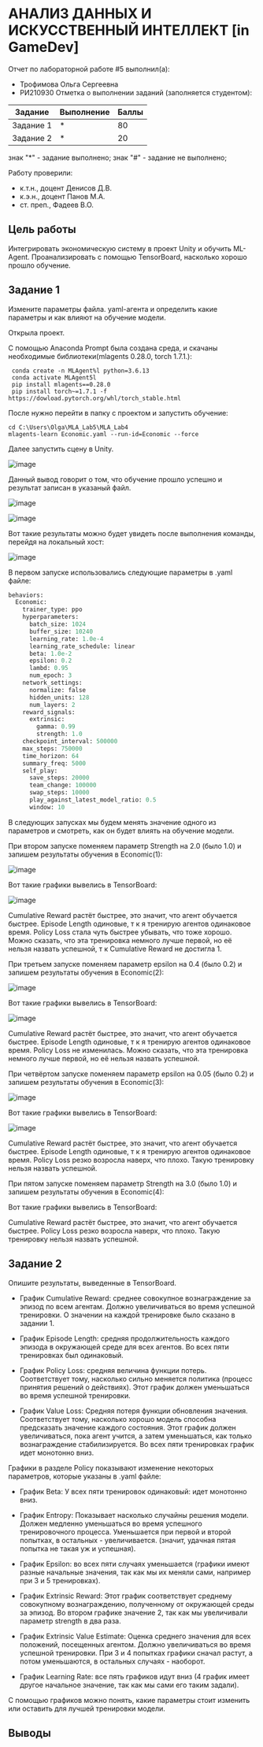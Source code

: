 # АНАЛИЗ ДАННЫХ И ИСКУССТВЕННЫЙ ИНТЕЛЛЕКТ [in GameDev]
Отчет по лабораторной работе #5 выполнил(а):
- Трофимова Ольга Сергеевна
- РИ210930
Отметка о выполнении заданий (заполняется студентом):

| Задание | Выполнение | Баллы |
| ------ | ------ | ------ |
| Задание 1 | * | 80 |
| Задание 2 | * | 20 |

знак "*" - задание выполнено; знак "#" - задание не выполнено;

Работу проверили:
- к.т.н., доцент Денисов Д.В.
- к.э.н., доцент Панов М.А.
- ст. преп., Фадеев В.О.

## Цель работы
Интегрировать экономическую систему в проект Unity и обучить ML-Agent. Проанализировать с помощью TensorBoard, насколько хорошо прошло обучение.


## Задание 1
Измените параметры файла. yaml-агента и определить какие параметры и как влияют на обучение модели.

Открыла проект.

С помощью Anaconda Prompt была создана среда, и скачаны необходимые библиотеки(mlagents 0.28.0, torch 1.7.1.):
```
 conda create -n MLAgent%l python=3.6.13
 conda activate MLAgent5l
 pip install mlagents==0.28.0
 pip install torch~=1.7.1 -f https://dowload.pytorch.org/whl/torch_stable.html
```
После нужно перейти в папку с проектом и запустить обучение:
```
cd C:\Users\Olga\MLA_Lab5\MLA_Lab4
mlagents-learn Economic.yaml --run-id=Economic --force
```
Далее запустить сцену в Unity.

![image](https://user-images.githubusercontent.com/103726508/204905889-f61b85d4-386d-4902-88d4-71058198f032.png)

Данный вывод говорит о том, что обучение прошло успешно и результат записан в указаный файл.

![image](https://user-images.githubusercontent.com/103726508/204906161-a125a319-bec0-4c8a-a8e9-e9b993b49064.png)


![image](https://user-images.githubusercontent.com/103726508/204906905-1eaafb22-3955-4cde-93d0-742bbae55372.png)

Вот такие результаты можно будет увидеть после выполнения команды, перейдя на локальный хост:

![image](https://user-images.githubusercontent.com/103726508/204909031-d3ce3339-48d1-4cff-b42e-3bc9725ca928.png)

В первом запуске использовались следующие параметры в .yaml файле:
``` py
behaviors:
  Economic:
    trainer_type: ppo
    hyperparameters:
      batch_size: 1024
      buffer_size: 10240
      learning_rate: 1.0e-4
      learning_rate_schedule: linear
      beta: 1.0e-2
      epsilon: 0.2
      lambd: 0.95
      num_epoch: 3      
    network_settings:
      normalize: false
      hidden_units: 128
      num_layers: 2
    reward_signals:
      extrinsic:
        gamma: 0.99
        strength: 1.0
    checkpoint_interval: 500000
    max_steps: 750000
    time_horizon: 64
    summary_freq: 5000
    self_play:
      save_steps: 20000
      team_change: 100000
      swap_steps: 10000
      play_against_latest_model_ratio: 0.5
      window: 10
```
В следующих запусках мы будем менять значение одного из параметров и смотреть, как он будет влиять на обучение модели.


При втором запуске поменяем параметр Strength на 2.0 (было 1.0) и запишем результаты обучения в Economic(1):

![image](https://user-images.githubusercontent.com/103726508/205293738-a406ec15-75ad-427f-bd34-6cb2fa620168.png)

Вот такие графики вывелись в TensorBoard:

![image](https://user-images.githubusercontent.com/103726508/205294362-b5e5adfb-0fd9-466a-be4b-600b122f8038.png)

Cumulative Reward растёт быстрее, это значит, что агент обучается быстрее. Episode Length одиновые, т к я тренирую агентов одинаковое время. Policy Loss стала чуть быстрее убывать, что тоже хорошо. Можно сказать, что эта тренировка немного лучше первой, но её нельзя назвать успешной, т к Cumulative Reward не достигла 1.

При третьем запуске поменяем параметр epsilon на 0.4 (было 0.2) и запишем результаты обучения в Economic(2):

![image](https://user-images.githubusercontent.com/103726508/205310248-18ec3941-790c-4f32-ad6e-8e81fab02ec4.png)

Вот такие графики вывелись в TensorBoard:

![image](https://user-images.githubusercontent.com/103726508/205310579-c7063458-c0ff-4e64-9a43-6c512e6c204e.png)

Cumulative Reward растёт быстрее, это значит, что агент обучается быстрее. Episode Length одиновые, т к я тренирую агентов одинаковое время. Policy Loss не изменилась. Можно сказать, что эта тренировка немного лучше первой, но её нельзя назвать успешной.

При четвёртом запуске поменяем параметр epsilon на 0.05 (было 0.2) и запишем результаты обучения в Economic(3):

![image](https://user-images.githubusercontent.com/103726508/205312819-19ccc610-043a-4026-ab64-6be232218722.png)

Вот такие графики вывелись в TensorBoard:

![image](https://user-images.githubusercontent.com/103726508/205313130-77ea7c36-98b7-4c6c-8ed6-fd25527ed8f0.png)

Cumulative Reward растёт быстрее, это значит, что агент обучается быстрее. Episode Length одиновые, т к я тренирую агентов одинаковое время. Policy Loss резко возросла наверх, что плохо. Такую тренировку нельзя назвать успешной.

При пятом запуске поменяем параметр Strength на 3.0 (было 1.0) и запишем результаты обучения в Economic(4):



Вот такие графики вывелись в TensorBoard:



Cumulative Reward растёт быстрее, это значит, что агент обучается быстрее. Policy Loss резко возросла наверх, что плохо. Такую тренировку нельзя назвать успешной.




## Задание 2
Опишите результаты, выведенные в TensorBoard.

 - График Cumulative Reward: среднее совокупное вознаграждение за эпизод по всем агентам. Должно увеличиваться во время успешной тренировки. О значении на каждой тренировке было сказано в задании 1.

 - График Episode Length: средняя продолжительность каждого эпизода в окружающей среде для всех агентов. Во всех пяти тренировках был одинаковый.

 - График Policy Loss: средняя величина функции потерь. Соответствует тому, насколько сильно меняется политика (процесс принятия решений о действиях). Этот график должен уменьшаться во время успешной тренировки.

 - График Value Loss: Средняя потеря функции обновления значения. Соответствует тому, насколько хорошо модель способна предсказать значение каждого состояния. Этот график должен увеличиваться, пока агент учится, а затем уменьшаться, как только вознаграждение стабилизируется. Во всех пяти тренировках график идет монотонно вниз.

Графики в разделе Policy показывают изменение некоторых параметров, которые указаны в .yaml файле:

 - График Beta: У всех пяти тренировок одинаковый: идет монотонно вниз.

 - График Entropy: Показывает насколько случайны решения модели. Должен медленно уменьшаться во время успешного тренировочного процесса. Уменьшается при первой и второй попытках, в остальных - увеличивается. (значит, удачная пятая попытка не такая уж и успешная).

 - График Epsilon: во всех пяти случаях уменьшается (графики имеют разные начальные значения, так как мы их меняли сами, например при 3 и 5 тренировках).

 - График Extrinsic Reward: Этот график соответствует среднему совокупному вознаграждению, полученному от окружающей среды за эпизод. Во втором графике значение 2, так как мы увеличивали параметр strength в два раза.

 - График Extrinsic Value Estimate: Оценка среднего значения для всех положений, посещенных агентом. Должно увеличиваться во время успешной тренировки. При 3 и 4 попытках графики сначал растут, а потом уменьшаются, в остальных случаях - наоборот.

 - График Learning Rate: все пять графиков идут вниз (4 график имеет другое начальное значение, так как мы сами его таким задали).

С помощью графиков можно понять, какие параметры стоит изменить или оставить для лучшей тренировки модели.
 

## Выводы

